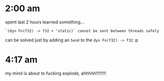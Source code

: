 # 2:00 am
spent last 2 hours learned something...

```
`(dyn Fn(f32) -> f32 + 'static)` cannot be sent between threads safely
```
can be solved just by adding an `Send` to the `dyn Fn(f32) -> f32` :p

# 4:17 am
my mind is about to fucking explode, ahhhhh!!!!!!!!
